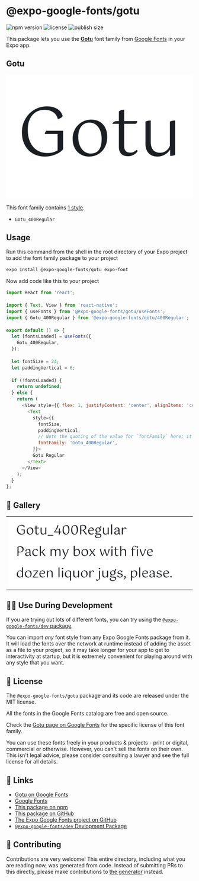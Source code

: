 # @expo-google-fonts/gotu

![npm version](https://flat.badgen.net/npm/v/@expo-google-fonts/gotu)
![license](https://flat.badgen.net/github/license/expo/google-fonts)
![publish size](https://flat.badgen.net/packagephobia/install/@expo-google-fonts/gotu)

This package lets you use the [**Gotu**](https://fonts.google.com/specimen/Gotu) font family from [Google Fonts](https://fonts.google.com/) in your Expo app.

## Gotu

![Gotu](./font-family.png)

This font family contains [1 style](#-gallery).

- `Gotu_400Regular`

## Usage

Run this command from the shell in the root directory of your Expo project to add the font family package to your project
```sh
expo install @expo-google-fonts/gotu expo-font
```

Now add code like this to your project
```js
import React from 'react';

import { Text, View } from 'react-native';
import { useFonts } from '@expo-google-fonts/gotu/useFonts';
import { Gotu_400Regular } from '@expo-google-fonts/gotu/400Regular';

export default () => {
  let [fontsLoaded] = useFonts({
    Gotu_400Regular,
  });

  let fontSize = 24;
  let paddingVertical = 6;

  if (!fontsLoaded) {
    return undefined;
  } else {
    return (
      <View style={{ flex: 1, justifyContent: 'center', alignItems: 'center' }}>
        <Text
          style={{
            fontSize,
            paddingVertical,
            // Note the quoting of the value for `fontFamily` here; it expects a string!
            fontFamily: 'Gotu_400Regular',
          }}>
          Gotu Regular
        </Text>
      </View>
    );
  }
};

```

## 🔡 Gallery


||||
|-|-|-|
|![Gotu_400Regular](./Gotu_400Regular.ttf.png)||||


## 👩‍💻 Use During Development

If you are trying out lots of different fonts, you can try using the [`@expo-google-fonts/dev` package](https://github.com/expo/google-fonts/tree/master/font-packages/dev#readme).

You can import *any* font style from any Expo Google Fonts package from it. It will load the fonts
over the network at runtime instead of adding the asset as a file to your project, so it may take longer
for your app to get to interactivity at startup, but it is extremely convenient
for playing around with any style that you want.

## 📖 License

The `@expo-google-fonts/gotu` package and its code are released under the MIT license.

All the fonts in the Google Fonts catalog are free and open source.

Check the [Gotu page on Google Fonts](https://fonts.google.com/specimen/Gotu) for the specific license of this font family.

You can use these fonts freely in your products & projects - print or digital, commercial or otherwise. However, you can't sell the fonts on their own. This isn't legal advice, please consider consulting a lawyer and see the full license for all details.

## 🔗 Links

- [Gotu on Google Fonts](https://fonts.google.com/specimen/Gotu)
- [Google Fonts](https://fonts.google.com/)
- [This package on npm](https://www.npmjs.com/package/@expo-google-fonts/gotu)
- [This package on GitHub](https://github.com/expo/google-fonts/tree/master/font-packages/gotu)
- [The Expo Google Fonts project on GitHub](https://github.com/expo/google-fonts)
- [`@expo-google-fonts/dev` Devlopment Package](https://github.com/expo/google-fonts/tree/master/font-packages/dev)

## 🤝 Contributing

Contributions are very welcome! This entire directory, including what you are reading now, was generated from code. Instead of submitting PRs to this directly, please make contributions to [the generator](https://github.com/expo/google-fonts/tree/master/packages/generator) instead.
